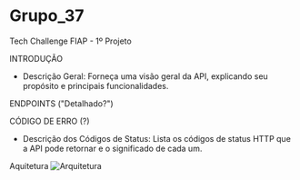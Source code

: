 # Grupo_37
Tech Challenge FIAP - 1º Projeto


INTRODUÇÃO
  - Descrição Geral: Forneça uma visão geral da API, explicando seu propósito e principais funcionalidades.

ENDPOINTS ("Detalhado?")

CÓDIGO DE ERRO (?)
- Descrição dos Códigos de Status: Lista os códigos de status HTTP que a API pode retornar e o significado de cada um.

Aquitetura
![Arquitetura](https://viewer.diagrams.net/?tags=%7B%7D&highlight=0000ff&edit=_blank&layers=1&nav=1&title=C%C3%B3pia%20do%20ArquiteturaGrupo37.drawio.png#R1VffT9tADP5r%2BkiVn6U8rqHAJCYhFWmwl%2BnamOTGJc4uDmn563fXXJqkYSVMdGMvVfzZ8Z2%2Fz3aVkRsk60vJsvgLhiBGjhWuR%2B75yHGmU0v9amBTAd7EAJHkYQXZDbDgz2DAOqzgIeSdQEIUxLMuuMI0hRV1MCYllt2wBxTdUzMWQQ9YrJjoo195SLEpyzlt8CvgUVyfbE%2FOKk%2FC6mBTSR6zEMsW5M5HbiARqXpK1gEIzV3NS%2FXexW%2B8u4tJSGnIC7NveOKW0%2FBncH%2F7GC9ocVVmJ665G23qgiFU9RsTJcUYYcrEvEFnEos0BJ3VUlYTc42YKdBW4A8g2hgxWUGooJgSYbz9m5ticizkCg5ct%2B4AJiOgA3FOFadraR1geLkETIDkRgVIEIz4U1drZlom2sU1rKoHQ%2BwbSDZ5n5gozEnzwOkRjwUJnkKwa2TNbsjyeEf1E0jiqjWv2RLEDeacOKbKt0QiTFoBnwSPtIO0IDNmrJWiG2RXCtWUmT4%2FWUd6fMeszN0xrBRXswcuRIAC5fZ67oU%2F9V1P4Sow5CpV7UsxhUOi6kvB%2BqAMxuvWQ292hX3qV3bZTJ43GRswbo2dbx1JOqcn3aI%2FMh9HudztCze3fMdzjyqc5%2BwLZ%2FWE852XhJscS7jJ%2F7XYvIGLzf9Qi83rTUeP9bpN2Yp0083KmBMsMrZlo1SdO5DB4c1oD2hGz%2FqLrei%2FztKr%2B6FF0cBVkZPER9ib9b3VYFmz%2BYXz0jJ5LiSMI07fJWT6Oqh4eBd1nAE73n9BnaNt%2BNN%2FsShgzemu9XyvU6n9WFnna5N5a2xaxg1IrsrWAldYqii4axutTNpsUm2tTdvaT%2Fbn28sfuL3sD7W9znpzefn5ttcNqq%2BpK15v1PYnMuFhWPUJ5PyZLbepNMMZ8pS2ZfizkX%2Buc6nWyKsusYcM7fv9Zzu23xnE3XfKK2vSffsgKrP5zNn6Wt%2BK7vwX)


